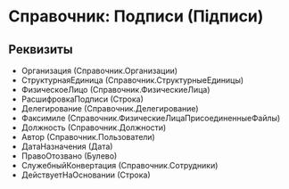 ﻿# Справочник: Подписи (Підписи)

## Реквизиты

- Организация (Справочник.Организации)
- СтруктурнаяЕдиница (Справочник.СтруктурныеЕдиницы)
- ФизическоеЛицо (Справочник.ФизическиеЛица)
- РасшифровкаПодписи (Строка)
- Делегирование (Справочник.Делегирование)
- Факсимиле (Справочник.ФизическиеЛицаПрисоединенныеФайлы)
- Должность (Справочник.Должности)
- Автор (Справочник.Пользователи)
- ДатаНазначения (Дата)
- ПравоОтозвано (Булево)
- СлужебныйКонвертация (Справочник.Сотрудники)
- ДействуетНаОсновании (Строка)

